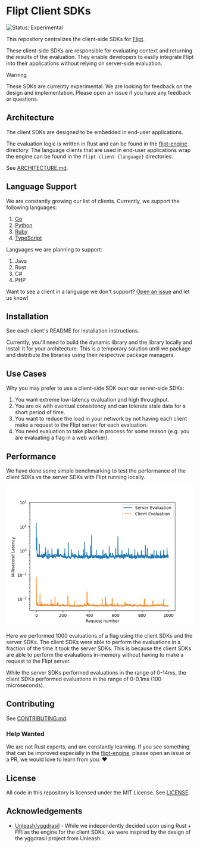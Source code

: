 # Flipt Client SDKs

![Status: Experimental](https://img.shields.io/badge/status-experimental-yellow)

This repository centralizes the client-side SDKs for [Flipt](https://github.com/flipt-io/flipt).

These client-side SDKs are responsible for evaluating context and returning the results of the evaluation. They enable developers to easily integrate Flipt into their applications without relying on server-side evaluation.

> [!WARNING]
> These SDKs are currently experimental. We are looking for feedback on the design and implementation. Please open an issue if you have any feedback or questions.

## Architecture

The client SDKs are designed to be embedded in end-user applications.

The evaluation logic is written in Rust and can be found in the [flipt-engine](./flipt-engine/) directory. The language clients that are used in end-user applications wrap the engine can be found in the `flipt-client-{language}` directories.

See [ARCHITECTURE.md](./ARCHITECTURE.md).

## Language Support

We are constantly growing our list of clients. Currently, we support the following languages:

1. [Go](./flipt-client-go)
1. [Python](./flipt-client-python)
1. [Ruby](./flipt-client-ruby)
1. [TypeScript](./flipt-client-node)

Languages we are planning to support:

1. Java
1. Rust
1. C#
1. PHP

Want to see a client in a language we don't support? [Open an issue](https://github.com/flipt-io/client-sdks/issues/new) and let us know!

## Installation

See each client's README for installation instructions.

Currently, you'll need to build the dynamic library and the library locally and install it for your architecture. This is a temporary solution until we package and distribute the libraries using their respective package managers.

## Use Cases

Why you may prefer to use a client-side SDK over our server-side SDKs:

1. You want extreme low-latency evaluation and high throughput.
1. You are ok with eventual consistency and can tolerate stale data for a short period of time.
1. You want to reduce the load in your network by not having each client make a request to the Flipt server for each evaluation.
1. You need evaluation to take place in process for some reason (e.g. you are evaluating a flag in a web worker).

## Performance

We have done some simple benchmarking to test the performance of the client SDKs vs the server SDKs with Flipt running locally.

![Performance Benchmarks](.github/images/performance.png)

Here we performed 1000 evaluations of a flag using the client SDKs and the server SDKs. The client SDKs were able to perform the evaluations in a fraction of the time it took the server SDKs. This is because the client SDKs are able to perform the evaluations in-memory without having to make a request to the Flipt server.

While the server SDKs performed evaluations in the range of 0-14ms, the client SDKs performed evaluations in the range of 0-0.1ms (100 microseconds).

## Contributing

See [CONTRIBUTING.md](./CONTRIBUTING.md).

### Help Wanted

We are not Rust experts, and are constantly learning. If you see something that can be improved especially in the [flipt-engine](./flipt-engine/), please open an issue or a PR, we would love to learn from you. :heart:

## License

All code in this repository is licensed under the MIT License. See [LICENSE](./LICENSE).

## Acknowledgements

- [Unleash/yggdrasil](https://github.com/Unleash/yggdrasil) - While we independently decided upon using Rust + FFI as the engine for the client SDKs, we were inspired by the design of the yggdrasil project from Unleash.
